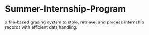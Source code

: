 # Summer-Internship-Program
a file-based grading system to store, retrieve, and process internship records with efficient data handling.
